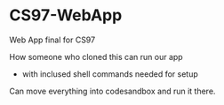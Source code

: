 # CS97-WebApp
Web App final for CS97

How someone who cloned this can run our app
  - with inclused shell commands needed for setup
 
Can move everything into codesandbox and run it there. 
